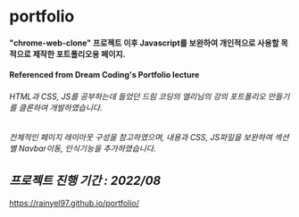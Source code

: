 # portfolio

#### "chrome-web-clone" 프로젝트 이후 Javascript를 보완하여 개인적으로 사용할 목적으로 제작한 포트폴리오용 페이지.
#### Referenced from Dream Coding's Portfolio lecture

###### HTML과 CSS, JS를 공부하는데 들었던 드림 코딩의 엘리님의 강의 포트폴리오 만들기를 클론하여 개발하였습니다.
###### 전체적인 페이지 레이아웃 구성을 참고하였으며, 내용과 CSS, JS파일을 보완하여 섹션별 Navbar이동, 인식기능을 추가하였습니다.

___프로젝트 진행 기간 : 2022/08___
---
https://rainyel97.github.io/portfolio/
